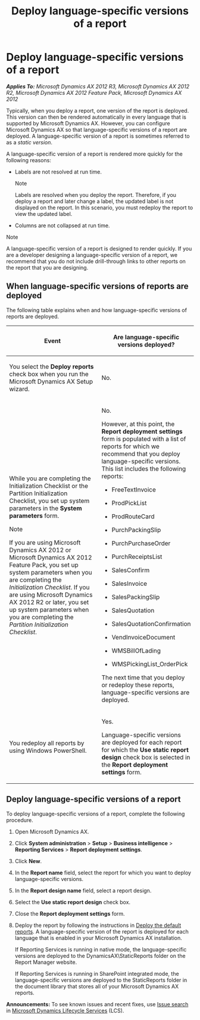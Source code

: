﻿---
title: Deploy language-specific versions of a report
TOCTitle: Deploy language-specific versions of a report
ms:assetid: f9282b61-5a9a-4309-a59e-02883445ab38
ms:mtpsurl: https://technet.microsoft.com/en-us/library/Hh496446(v=AX.60)
ms:contentKeyID: 37072028
ms.date: 06/03/2014
mtps_version: v=AX.60
---

# Deploy language-specific versions of a report 


_**Applies To:** Microsoft Dynamics AX 2012 R3, Microsoft Dynamics AX 2012 R2, Microsoft Dynamics AX 2012 Feature Pack, Microsoft Dynamics AX 2012_

Typically, when you deploy a report, one version of the report is deployed. This version can then be rendered automatically in every language that is supported by Microsoft Dynamics AX. However, you can configure Microsoft Dynamics AX so that language-specific versions of a report are deployed. A language-specific version of a report is sometimes referred to as a *static version*.

A language-specific version of a report is rendered more quickly for the following reasons:

  - Labels are not resolved at run time.
    

    > [!NOTE]
    > <P>Labels are resolved when you deploy the report. Therefore, if you deploy a report and later change a label, the updated label is not displayed on the report. In this scenario, you must redeploy the report to view the updated label.</P>



  - Columns are not collapsed at run time.


> [!NOTE]
> <P>A language-specific version of a report is designed to render quickly. If you are a developer designing a language-specific version of a report, we recommend that you do not include drill-through links to other reports on the report that you are designing.</P>



## When language-specific versions of reports are deployed

The following table explains when and how language-specific versions of reports are deployed.

<table>
<colgroup>
<col style="width: 50%" />
<col style="width: 50%" />
</colgroup>
<thead>
<tr class="header">
<th><p>Event</p></th>
<th><p>Are language-specific versions deployed?</p></th>
</tr>
</thead>
<tbody>
<tr class="odd">
<td><p>You select the <strong>Deploy reports</strong> check box when you run the Microsoft Dynamics AX Setup wizard.</p></td>
<td><p>No.</p></td>
</tr>
<tr class="even">
<td><p>While you are completing the Initialization Checklist or the Partition Initialization Checklist, you set up system parameters in the <strong>System parameters</strong> form.</p>
<div class="alert">

> [!NOTE]
> <P>If you are using Microsoft Dynamics AX 2012 or Microsoft Dynamics AX 2012 Feature Pack, you set up system parameters when you are completing the <EM>Initialization Checklist</EM>. If you are using Microsoft Dynamics AX 2012 R2 or later, you set up system parameters when you are completing the <EM>Partition Initialization Checklist</EM>.</P>


</div></td>
<td><p>No.</p>
<p>However, at this point, the <strong>Report deployment settings</strong> form is populated with a list of reports for which we recommend that you deploy language-specific versions. This list includes the following reports:</p>
<ul>
<li><p>FreeTextInvoice</p></li>
<li><p>ProdPickList</p></li>
<li><p>ProdRouteCard</p></li>
<li><p>PurchPackingSlip</p></li>
<li><p>PurchPurchaseOrder</p></li>
<li><p>PurchReceiptsList</p></li>
<li><p>SalesConfirm</p></li>
<li><p>SalesInvoice</p></li>
<li><p>SalesPackingSlip</p></li>
<li><p>SalesQuotation</p></li>
<li><p>SalesQuotationConfirmation</p></li>
<li><p>VendInvoiceDocument</p></li>
<li><p>WMSBillOfLading</p></li>
<li><p>WMSPickingList_OrderPick</p></li>
</ul>
<p>The next time that you deploy or redeploy these reports, language-specific versions are deployed.</p></td>
</tr>
<tr class="odd">
<td><p>You redeploy all reports by using Windows PowerShell.</p></td>
<td><p>Yes.</p>
<p>Language-specific versions are deployed for each report for which the <strong>Use static report design</strong> check box is selected in the <strong>Report deployment settings</strong> form.</p></td>
</tr>
</tbody>
</table>


## Deploy language-specific versions of a report

To deploy language-specific versions of a report, complete the following procedure.

1.  Open Microsoft Dynamics AX.

2.  Click **System administration** \> **Setup** \> **Business intelligence** \> **Reporting Services** \> **Report deployment settings**.

3.  Click **New**.

4.  In the **Report name** field, select the report for which you want to deploy language-specific versions.

5.  In the **Report design name** field, select a report design.

6.  Select the **Use static report design** check box.

7.  Close the **Report deployment settings** form.

8.  Deploy the report by following the instructions in [Deploy the default reports](deploy-the-default-reports.md). A language-specific version of the report is deployed for each language that is enabled in your Microsoft Dynamics AX installation.
    
    If Reporting Services is running in native mode, the language-specific versions are deployed to the DynamicsAX\\StaticReports folder on the Report Manager website.
    
    If Reporting Services is running in SharePoint integrated mode, the language-specific versions are deployed to the StaticReports folder in the document library that stores all of your Microsoft Dynamics AX reports.

  
**Announcements:** To see known issues and recent fixes, use [Issue search](http://go.microsoft.com/fwlink/?linkid=389258) in [Microsoft Dynamics Lifecycle Services](http://go.microsoft.com/fwlink/?linkid=306505) (LCS).

